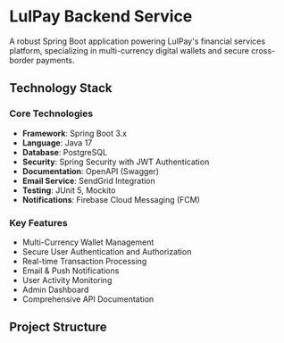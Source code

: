 # LulPay Backend Service

A robust Spring Boot application powering LulPay's financial services platform, specializing in multi-currency digital wallets and secure cross-border payments.

## Technology Stack

### Core Technologies
- **Framework**: Spring Boot 3.x
- **Language**: Java 17
- **Database**: PostgreSQL
- **Security**: Spring Security with JWT Authentication
- **Documentation**: OpenAPI (Swagger)
- **Email Service**: SendGrid Integration
- **Testing**: JUnit 5, Mockito
- **Notifications**: Firebase Cloud Messaging (FCM)

### Key Features
- Multi-Currency Wallet Management
- Secure User Authentication and Authorization
- Real-time Transaction Processing
- Email & Push Notifications
- User Activity Monitoring
- Admin Dashboard
- Comprehensive API Documentation

## Project Structure 